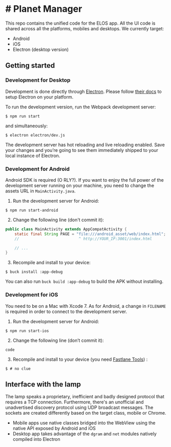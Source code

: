 # # Planet Manager

This repo contains the unified code for the ELOS app. All the UI code is shared across all the platforms, mobiles and desktops. We currently target:

* Android
* iOS
* Electron (desktop version)

## Getting started

### Development for Desktop
Development is done directly through [Electron](http://electron.atom.io/). Please follow [their docs](http://electron.atom.io/docs/) to setup Electron on your platform.

To run the development version, run the Webpack development server:

```
$ npm run start
```

and simultaneously:

```
$ electron electron/dev.js
```

The development server has hot reloading and live reloading enabled. Save your changes and you’re going to see them immediately shipped to your local instance of Electron.

### Development for Android
Android SDK is required (O RLY?). If you want to enjoy the full power of the development server running on your machine, you need to change the assets URL in `MainActivity.java`. 

1. Run the development server for Android:
```
$ npm run start-android
```

2. Change the following line (don't commit it):
```java
public class MainActivity extends AppCompatActivity {
    static final String PAGE = "file:///android_asset/web/index.html";
    //                          ^ http://YOUR_IP:3001/index.html

    // ...
}
```

3. Recompile and install to your device:
```
$ buck install :app-debug
```

You can also run `buck build :app-debug` to build the APK without installing.

### Development for iOS
You need to be on a Mac with Xcode 7. As for Android, a change in `FILENAME` is required in order to connect to the development server.

1. Run the development server for Android:
```
$ npm run start-ios
```

2. Change the following line (don’t commit it):
```
code
```

3. Recompile and install to your device (you need [Fastlane Tools](https://fastlane.tools/)) :
```
$ # no clue
```

## Interface with the lamp
The lamp speaks a proprietary, inefficient and badly designed protocol that requires a TCP connection. Furthermore, there's an unofficial and unadvertised discovery protocol using UDP broadcast messages. The sockets are created differently based on the target class, mobile or Chrome.

* Mobile apps use native classes bridged into the WebView using the native API exposed by Android and iOS
* Desktop app takes advantage of the `dgram` and `net` modules natively compiled into Electron
